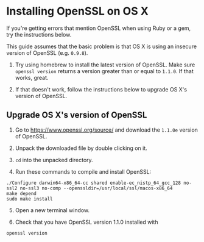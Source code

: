 # Installing OpenSSL on OS X

If you're getting errors that mention OpenSSL when using Ruby or a gem, try the instructions below.

This guide assumes that the basic problem is that OS X is using an insecure version of OpenSSL (e.g. `0.9.8`).

1. Try using homebrew to install the latest version of OpenSSL.  Make sure `openssl version` returns a version greater than or equal to `1.1.0`.  If that works, great.

2. If that doesn't work, follow the instructions below to upgrade OS X's version of OpenSSL.

## Upgrade OS X's version of OpenSSL

1. Go to https://www.openssl.org/source/ and download the `1.1.0e` version of OpenSSL.

2. Unpack the downloaded file by double clicking on it.

3. `cd` into the unpacked directory.

4. Run these commands to compile and install OpenSSL:

```
./Configure darwin64-x86_64-cc shared enable-ec_nistp_64_gcc_128 no-ssl2 no-ssl3 no-comp --openssldir=/usr/local/ssl/macos-x86_64
make depend
sudo make install
```

5. Open a new terminal window.

6. Check that you have OpenSSL version 1.1.0 installed with

```
openssl version
```
